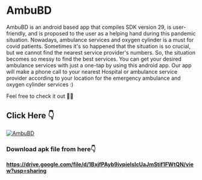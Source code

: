 # AmbuBD
<P>AmbuBD is an android based app that compiles SDK version 29, is user-friendly, and is proposed to the user as a helping hand during this pandemic situation. Nowadays, ambulance services and oxygen cylinder is a must for covid patients. Sometimes it's so happened that the situation is so crucial, but we cannot find the nearest service provider's numbers. So, the situation becomes so messy to find the best services. You can get your desired ambulance services with just a one-tap by using this android app. Our app will make a phone call to your nearest Hospital or ambulance service provider according to your location for the emergency ambulance and oxygen cylinder services :)

Feel free to check it out 🧑‍💻<P>

## Click Here 👇  

[![AmbuBD](https://img.youtube.com/vi/EK24YTvPVeI/0.jpg)](https://www.youtube.com/watch?v=tRufMMGLCqo)

### Download apk file from here👇
  <b>https://drive.google.com/file/d/1BxjfPAyb9ivpieIslcUaJmStif1FWtQN/view?usp=sharing</b> 
